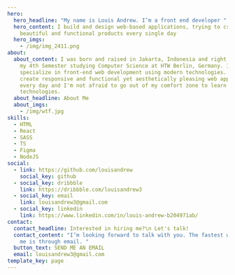 ```yaml
---
hero:
  hero_headline: "My name is Louis Andrew. I’m a front end developer "
  hero_content: I build and design web-based applications, trying to create
    beautiful and functional products every single day
  hero_imgs:
    - /img/img_2411.png
about:
  about_content: I was born and raised in Jakarta, Indonesia and right now I’m on
    my 4th Semester studying Computer Science at HTW Berlin, Germany. I
    specialize in front-end web development using modern technologies. I try to
    create responsive and functional yet aesthetically pleasing web application
    every day and I'm not afraid to go out of my comfort zone to learn other new
    technologies.
  about_headline: About Me
  about_imgs:
    - /img/wtf.jpg
skills:
  - HTML
  - React
  - SASS
  - TS
  - Figma
  - NodeJS
social:
  - link: https://github.com/louisandrew
    social_key: github
  - social_key: dribbble
    link: https://dribbble.com/louisandrew3
  - social_key: email
    link: louisandrew3@gmail.com
  - social_key: linkedin
    link: https://www.linkedin.com/in/louis-andrew-b204971ab/
contact:
  contact_headline: Interested in hiring me?\n Let's talk!
  contact_content: "I’m looking forward to talk with you. The fastest way to reach
    me is through email. "
  button_text: SEND ME AN EMAIL
  email: louisandrew3@gmail.com
template_key: page
---
```

